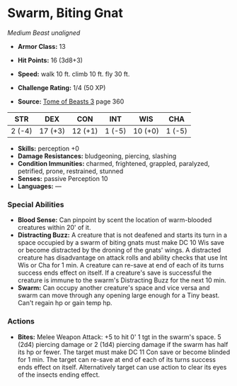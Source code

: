 # Swarm, Biting Gnat

*Medium* *Beast* *unaligned*

- **Armor Class:** 13
- **Hit Points:** 16 (3d8+3)
- **Speed:** walk 10 ft. climb 10 ft. fly 30 ft.

- **Challenge Rating:** 1/4 (50 XP)
- **Source:** [Tome of Beasts 3](https://koboldpress.com/kpstore/product/tome-of-beasts-3-for-5th-edition/) page 360

| STR | DEX | CON | INT | WIS | CHA |
| --- | --- | --- | --- | --- | --- |
| 2 (-4) | 17 (+3) | 12 (+1) | 1 (-5) | 10 (+0) | 1 (-5) |

- **Skills:** perception +0
- **Damage Resistances:** bludgeoning, piercing, slashing
- **Condition Immunities:** charmed, frightened, grappled, paralyzed, petrified, prone, restrained, stunned
- **Senses:** passive Perception 10
- **Languages:** —

### Special Abilities

- **Blood Sense:** Can pinpoint by scent the location of warm-blooded creatures within 20' of it.
- **Distracting Buzz:** A creature that is not deafened and starts its turn in a space occupied by a swarm of biting gnats must make DC 10 Wis save or become distracted by the droning of the gnats' wings. A distracted creature has disadvantage on attack rolls and ability checks that use Int Wis or Cha for 1 min. A creature can re-save at end of each of its turns success ends effect on itself. If a creature's save is successful the creature is immune to the swarm's Distracting Buzz for the next 10 min.
- **Swarm:** Can occupy another creature's space and vice versa and swarm can move through any opening large enough for a Tiny beast. Can't regain hp or gain temp hp.

### Actions

- **Bites:** Melee Weapon Attack: +5 to hit 0' 1 tgt in the swarm's space. 5 (2d4) piercing damage or 2 (1d4) piercing damage if the swarm has half its hp or fewer. The target must make DC 11 Con save or become blinded for 1 min. The target can re-save at end of each of its turns success ends effect on itself. Alternatively target can use action to clear its eyes of the insects ending effect.


